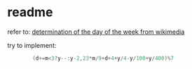 # readme

refer to: [determination of the day of the week from wikimedia](https://en.wikipedia.org/wiki/Determination_of_the_day_of_the_week)

try to implement:
```c
        (d+=m<3?y--:y-2,23*m/9+d+4+y/4-y/100+y/400)%7
```
